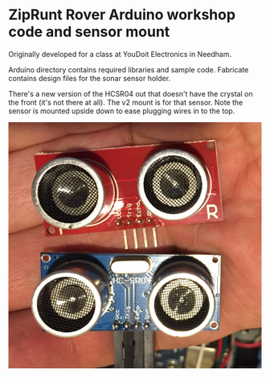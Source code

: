 # ZipRunt Rover Arduino workshop code and sensor mount

Originally developed for a class at YouDoit Electronics in Needham.

Arduino directory contains required libraries and sample code.
Fabricate contains design files for the sonar sensor holder.

There's a new version of the HCSR04 out that doesn't have the crystal on the front (it's not there at all). The v2 mount is for that sensor. Note the sensor is mounted upside down to ease plugging wires in to the top.

![Alt text](./sonar_sensors.jpg "two versions of sonar ping sensor")


